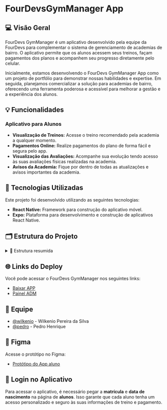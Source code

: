 # FourDevsGymManager App

## 💻 Visão Geral
FourDevs GymManager é um aplicativo desenvolvido pela equipe da FourDevs para complementar o sistema de gerenciamento de academias de bairro. O aplicativo permite que os alunos acessem seus treinos, façam pagamentos dos planos e acompanhem seu progresso diretamente pelo celular.

Inicialmente, estamos desenvolvendo o FourDevs GymManager App como um projeto de portfólio para demonstrar nossas habilidades e expertise. Em seguida, planejamos comercializar a solução para academias de bairro, oferecendo uma ferramenta poderosa e acessível para melhorar a gestão e a experiência dos alunos.

## 💡 Funcionalidades
### Aplicativo para Alunos
- **Visualização de Treinos:** Acesse o treino recomendado pela academia a qualquer momento.
- **Pagamentos Online:** Realize pagamentos do plano de forma fácil e segura pelo app.
- **Visualização das Avaliações:** Acompanhe sua evolução tendo acesso às suas avaliações físicas realizadas na academia.
- **Avisos da Academia:** Fique por dentro de todas as atualizações e avisos importantes da academia.

## 🚀 Tecnologias Utilizadas
Este projeto foi desenvolvido utilizando as seguintes tecnologias:
- **React Native:** Framework para construção do aplicativo móvel.
- **Expo:** Plataforma para desenvolvimento e construção de aplicativos React Native.

## 🗂️ Estrutura do Projeto
<details>
<summary>🎨 Estrutura resumida</summary>

<pre>
<code>
FourDevsGymAPP/
├── src/
│   └── Components/
│        ├── ALerta/
│        ├── NavBar/
│        ├── PopUp/
│        └── MenuLateral/
|   └── Scripts/
│        ├── Global/
│        └── Services/
|   └── Telas/
│        ├── Principais/
│        └── Secundarias/
├── assets/
│   └── Components/
│        ├── MenuLateral/
│        └── NavBar_sb/
|   └── Telas/
|        ├── Principais/
│        └── Secundarias/
├── App.js
├── app.json
├── babel.config.js
├── package.json
├── metro.config.js
└── README.md
</code>
</pre>

</details>

## 🌐 Links do Deploy
Você pode acessar o FourDevs GymManager nos seguintes links:
- <a href="https://fourdevs.com.br/gym" target="_blank">Baixar APP</a>
- <a href="https://gym.fourdevs.com.br" target="_blank">Painel ADM</a>

## 👥 Equipe
- <a href="https://github.com/wilkenio" target="_blank">@wilkenio</a> - Wilkenio Pereira da Silva
- <a href="https://github.com/pedrohenrique1421/" target="_blank">@pedro</a> - Pedro Henrique

## 📱 Figma
Acesse o protótipo no Figma: <br>
- <a href="https://www.figma.com/proto/x3W7FHYZJkkC6Y7L12FWNf/AppFourDevsGym?node-id=117-3&t=Xf0KwFuV0guxGyF8-1&scaling=scale-down&content-scaling=fixed&page-id=0%3A1&starting-point-node-id=117%3A3">Protótipo do App aluno</a>


## 📲 Login no Aplicativo
Para acessar o aplicativo, é necessário pegar a **matrícula** e **data de nascimento** na página de **alunos**. Isso garante que cada aluno tenha um acesso personalizado e seguro às suas informações de treino e pagamento.
